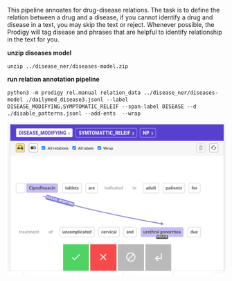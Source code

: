 This pipeline annoates for drug-disease relations. The task is to define the relation between a drug and a disease, if you cannot identify a drug and disease in a text, you may skip the text or reject.
Whenever possible, the Prodigy will tag disease and phrases that are helpful to identify relationship in the text for you.

**unzip diseases model**
```
unzip ../disease_ner/diseases-model.zip
```


**run relation annotation pipeline**
```
python3 -m prodigy rel.manual relation_data ../disease_ner/diseases-model ./dailymed_disease3.jsonl --label DISEASE_MODIFYING,SYMPTOMATIC_RELEIF --span-label DISEASE --d ./disable_patterns.jsonl --add-ents  --wrap
```

![alt text](https://github.com/MaastrichtU-IDS/prodigy-drug-indication-annotation/blob/master/relation/Screenshot%202020-08-19%20at%2010.04.37.png?raw=true)
